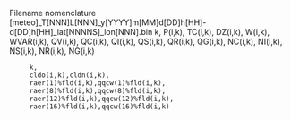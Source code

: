 


Filename nomenclature
[meteo]_T[NNN]L[NNN]_y[YYYY]m[MM]d[DD]h[HH]-d[DD]h[HH]_lat[NNNNS]_lon[NNN].bin
         k,
         P(i,k), TC(i,k), DZ(i,k), W(i,k), WVAR(i,k), 
         QV(i,k), 
         QC(i,k), QI(i,k), QS(i,k), QR(i,k), QG(i,k), 
         NC(i,k), NI(i,k), NS(i,k), NR(i,k), NG(i,k)


         k, 
         cldo(i,k),cldn(i,k), 
         raer(1)%fld(i,k),qqcw(1)%fld(i,k), 
         raer(8)%fld(i,k),qqcw(8)%fld(i,k), 
         raer(12)%fld(i,k),qqcw(12)%fld(i,k),
         raer(16)%fld(i,k),qqcw(16)%fld(i,k)
